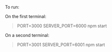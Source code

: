 To run:

On the first terminal:
> PORT=3000 SERVER_PORT=6000 npm start

On a second terminal:
> PORT=3001 SERVER_PORT=6001 npm start
